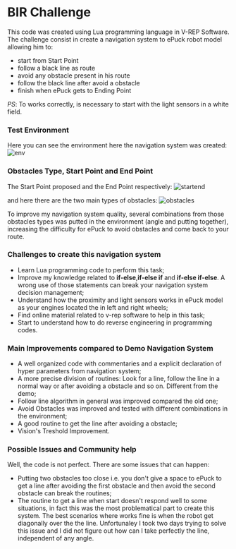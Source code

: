 # BIR Challenge
This code was created using Lua programming language in V-REP Software. The challenge consist in create a navigation system to ePuck robot model allowing him to:
- start from Start Point
- follow a black line as route
- avoid any obstacle present in his route
- follow the black line after avoid a obstacle 
- finish when ePuck gets to Ending Point

*PS*: To works correctly, is necessary to start with the light sensors in a white field.

### Test Environment
Here you can see the environment here the navigation system was created:
![env](https://user-images.githubusercontent.com/32513366/52373421-be922380-2a41-11e9-82a9-4f038d66fd5f.PNG)

### Obstacles Type, Start Point and End Point
The Start Point proposed and the End Point respectively:
![startend](https://user-images.githubusercontent.com/32513366/52374926-a4f2db00-2a45-11e9-9272-9ae687491ad1.png)

and here there are the two main types of obstacles:
![obstacles](https://user-images.githubusercontent.com/32513366/52373562-1fb9f700-2a42-11e9-892f-3e57d9562678.PNG)

To improve my navigation system quality, several combinations from those obstacles types was putted in the environment (angle and putting together), increasing the difficulty for ePuck to avoid obstacles and come back to your route.

### Challenges to create this navigation system
- Learn Lua programming code to perform this task;
- Improve my knowledge related to **if-else**,**if-else if** and **if-else if-else**. A wrong use of those statements can break your navigation system decision management;
- Understand how the proximity and light sensors works in ePuck model as your engines located the in left and right wheels;
- Find online material related to v-rep software to help in this task;
- Start to understand how to do reverse engineering in programming codes.

### Main Improvements compared to Demo Navigation System
- A well organized code with commentaries and a explicit declaration of hyper parameters from navigation system;
- A more precise division of routines: Look for a line, follow the line in a normal way or after avoiding a obstacle and so on. Different from the demo;
- Follow line algorithm in general was improved compared the old one;
- Avoid Obstacles was improved and tested with different combinations in the environment;
- A good routine to get the line after avoiding a obstacle;
- Vision's Treshold Improvement.

### Possible Issues and Community help
Well, the code is not perfect. There are some issues that can happen:
- Putting two obstacles too close i.e. you don't give a space to ePuck to get a line after avoiding the first obstacle and then avoid the second obstacle can break the routines;
- The routine to get a line when start doesn't respond well to some situations, in fact this was the most problematical part to create this system. The best scenarios where works fine is when the robot get diagonally over the the line. Unfortunaley I took two days trying to solve this issue and I did not figure out how can I take perfectly the line, independent of any angle.

